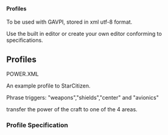 #### Profiles

To be used with GAVPI, stored in xml utf-8 format.

Use the built in editor or create your own editor conforming to specifications.

## Profiles

POWER.XML

An example profile to StarCitizen. 

Phrase triggers:
    "weapons","shields","center" and "avionics" 
    
transfer the power of the craft to one of the 4 areas. 



### Profile Specification



